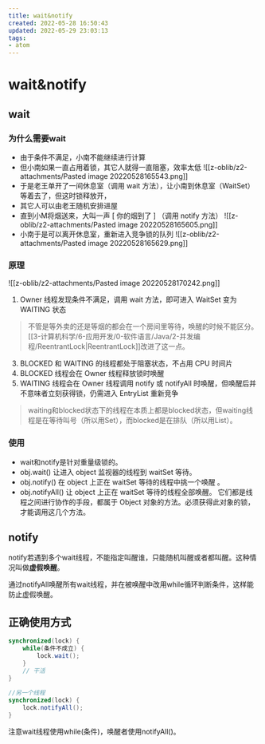 ```yaml
---
title: wait&notify
created: 2022-05-28 16:50:43
updated: 2022-05-29 23:03:13
tags: 
- atom
---
```

# wait&notify

## wait

### 为什么需要wait

- 由于条件不满足，小南不能继续进行计算
- 但小南如果一直占用着锁，其它人就得一直阻塞，效率太低
![[z-oblib/z2-attachments/Pasted image 20220528165543.png]]
- 于是老王单开了一间休息室（调用 wait 方法），让小南到休息室（WaitSet）等着去了，但这时锁释放开，
- 其它人可以由老王随机安排进屋
- 直到小M将烟送来，大叫一声 [ 你的烟到了 ] （调用 notify 方法）
![[z-oblib/z2-attachments/Pasted image 20220528165605.png]]
- 小南于是可以离开休息室，重新进入竞争锁的队列
![[z-oblib/z2-attachments/Pasted image 20220528165629.png]]

### 原理

![[z-oblib/z2-attachments/Pasted image 20220528170242.png]]

1. Owner 线程发现条件不满足，调用 wait 方法，即可进入 WaitSet 变为 WAITING 状态
> 不管是等外卖的还是等烟的都会在一个房间里等待，唤醒的时候不能区分。[[3-计算机科学/6-应用开发/0-软件语言/Java/2-并发编程/ReentrantLock|ReentrantLock]]改进了这一点。
3. BLOCKED 和 WAITING 的线程都处于阻塞状态，不占用 CPU 时间片
4. BLOCKED 线程会在 Owner 线程释放锁时唤醒
5. WAITING 线程会在 Owner 线程调用 notify 或 notifyAll 时唤醒，但唤醒后并不意味者立刻获得锁，仍需进入 EntryList 重新竞争

> waiting和blocked状态下的线程在本质上都是blocked状态，但waiting线程是在等待叫号（所以用Set），而blocked是在排队（所以用List）。

### 使用

- wait和notify是针对重量级锁的。
- obj.wait() 让进入 object 监视器的线程到 waitSet 等待。
- obj.notify() 在 object 上正在 waitSet 等待的线程中挑一个唤醒 。
- obj.notifyAll() 让 object 上正在 waitSet 等待的线程全部唤醒。
它们都是线程之间进行协作的手段，都属于 Object 对象的方法。必须获得此对象的锁，才能调用这几个方法。

## notify

notify若遇到多个wait线程，不能指定叫醒谁，只能随机叫醒或者都叫醒。这种情况叫做**虚假唤醒**。

通过notifyAll唤醒所有wait线程，并在被唤醒中改用while循环判断条件，这样能防止虚假唤醒。

## 正确使用方式

```java
synchronized(lock) {
    while(条件不成立) {
        lock.wait();
    }
    // 干活
}
 
//另一个线程
synchronized(lock) {
    lock.notifyAll();
}
```

注意wait线程使用while(条件)，唤醒者使用notifyAll()。

